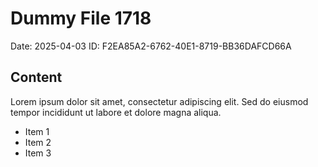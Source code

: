 # Dummy File 1718

Date: 2025-04-03
ID: F2EA85A2-6762-40E1-8719-BB36DAFCD66A

## Content

Lorem ipsum dolor sit amet, consectetur adipiscing elit.
Sed do eiusmod tempor incididunt ut labore et dolore magna aliqua.

* Item 1
* Item 2
* Item 3
